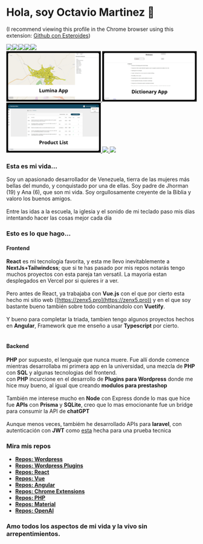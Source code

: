 <!--a href="https://github.com/zenx5">
  <img src="https://raw.githubusercontent.com/zenx5/zenx5/main/images/banner.jpg" />
</a-->

# Hola, soy Octavio Martinez 👋
<span id="hide">(I recommend viewing this profile in the Chrome browser using this extension: [Github con Esteroides](https://chrome.google.com/webstore/detail/github-con-esteroides/pimlkiegjicdenljebbmomgmabjljagj?hl=es))</span>
<div style="display:flex; flex-direction:row">
  <img src="https://img.shields.io/badge/Status-Always Up-lightgreen?style=plastic"/>
  <a href="https://www.linkedin.com/in/zenx5/"><img src="https://img.shields.io/badge/LinkedIn-Perfil-blue?style=plastic&logo=linkedin"/></a>
  <a href="mailto:omartinez1618@gmail.com"><img src="https://img.shields.io/badge/Mail-omartinez1618@gmail.com-red?style=plastic&logo=gmail"/></a>
  <a href="https://api.whatsapp.com/send/?phone=58460644067&text&app_absent=0"><img src="https://img.shields.io/badge/Whatasapp-+584125292507-lightgreen?style=plastic&logo=whatsapp"/></a>
  <a href="https://docs.google.com/presentation/d/1FwwnfO3ecUqhXlx7hAwhGJvbllphLLBun5fbn023Y0k/edit?usp=sharing" target="_blank"><img src="https://img.shields.io/badge/CV-ES-green?style=plastic&logo=pagekit"/></a>
  <!--a href="https://docs.google.com/presentation/d/17R2iMB2Om0lBKg_NBRrdaq75TSGJhrGxqEOlDaWyFz8/edit?usp=sharing" target="_blank"><img src="https://img.shields.io/badge/CV-PT-green?style=plastic&logo=pagekit"/></a-->
</div>

<span id="card-row">
<span id="card-float">
  <a href="https://zenx5.github.io/lumina-test/" target="_blank">
    <img src="https://raw.githubusercontent.com/zenx5/zenx5/main/images/lumina-app.jpg" style="width: 250px;"/>
  </a>
</span>

<span id="card-float">
  <a href="https://zenx5.github.io/dictionary/" target="_blank" >
    <img src="https://raw.githubusercontent.com/zenx5/zenx5/main/images/dictionary-app.jpg" style="width: 250px;"/>
  </a>
</span>

<span id="card-float">
  <a href="https://zenx5.github.io/product-list/" target="_blank" >
    <img src="https://raw.githubusercontent.com/zenx5/zenx5/main/images/product-list.jpg" style="width: 250px;"/>
  </a>
</span>

<span id="card-float">
  <a href="https://chat-wsp.vercel.app/" target="_blank" >
    <img src="https://github.com/zenx5/zenx5/assets/26119733/8a039d52-3d04-4c69-a312-293523416b3a" style="width: 250px;"/>
  </a>
</span>

<span id="card-float">
  <a href="https://chat-wsp.vercel.app/" target="_blank" >
    <img src="https://github.com/zenx5/zenx5/assets/26119733/a7013a90-b3d9-4a39-8900-8045b05880b1" style="width: 250px;"/>
  </a>
</span>


</span>


### Esta es mi vida...
Soy un apasionado desarrollador de Venezuela, tierra de las mujeres más bellas del mundo, y conquistado por una de ellas.
Soy padre de Jhorman (19) y Ana (6), que son mi vida. Soy orgullosamente creyente de la Biblia y valoro los buenos amigos. <br/><br/>
Entre las idas a la escuela, la iglesia y el sonido de mi teclado paso mis días intentando hacer las cosas mejor cada día


### Esto es lo que hago...
#### Frontend
<b>React</b> es mi tecnologia favorita, y esta me llevo inevitablemente a <b>NextJs+Tailwindcss</b>; que si te has pasado por mis repos notarás tengo muchos proyectos con esta pareja tan versatil. La mayoria estan desplegados en Vercel por si quieres ir a ver.<br/><br/>
Pero antes de React, ya trabajaba con <b>Vue.js</b> con el que por cierto esta hecho mi sitio web ([https://zenx5.pro](https://zenx5.pro)) y en el que soy bastante bueno también sobre todo combinandolo con <b>Vuetify</b>.<br/><br/>
Y bueno para completar la triada, tambien tengo algunos proyectos hechos en <b>Angular</b>, Framework que me enseño a usar <b>Typescript</b> por cierto.
<br/>
<br/>
#### Backend
<b>PHP</b> por supuesto, el lenguaje que nunca muere. Fue allí donde comence mientras desarrollaba mi primera app en la universidad, una mezcla de <b>PHP</b> con <b>SQL</b> y algunas tecnologias del frontend.<br/>
con <b>PHP</b> incurcione en el desarrollo de <b>Plugins para Wordpress</b> donde me hice muy bueno, al igual que creando <b>modulos para prestashop</b><br/><br/>
También me interese mucho en <b>Node</b> con Express donde lo mas que hice fue <b>APIs</b> con <b>Prisma</b> y <b>SQLite</b>, creo que lo mas emocionante fue un bridge para consumir la API de <b>chatGPT</b><br/><br/>
Aunque menos veces, tambiém he desarrollado APIs para <b>laravel</b>, con autenticación con <b>JWT</b> como [esta](https://github.com/zenx5/manzanaverde_back) hecha para una prueba tecnica




### Mira mis repos
* [**Repos: Wordpress**](https://github.com/zenx5?tab=repositories&q=wordpress)
* [**Repos: Wordpress Plugins**](https://github.com/zenx5?tab=repositories&q=plugins)
* [**Repos: React**](https://github.com/zenx5?tab=repositories&q=react)
* [**Repos: Vue**](https://github.com/zenx5?tab=repositories&q=vue)
* [**Repos: Angular**](https://github.com/zenx5?tab=repositories&q=angular)
* [**Repos: Chrome Extensions**](https://github.com/zenx5?tab=repositories&q=chrome)
* [**Repos: PHP**](https://github.com/zenx5?tab=repositories&q=php)
* [**Repos: Material**](https://github.com/zenx5?tab=repositories&q=mui)
* [**Repos: OpenAI**](https://github.com/zenx5?tab=repositories&q=openai)




### Amo todos los aspectos de mi vida y la vivo sin arrepentimientos.
